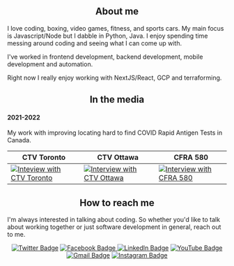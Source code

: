 <h2 align="center">About me</h2>

I love coding, boxing, video games, fitness, and sports cars. My main focus is Javascript/Node but I dabble in Python, Java.  I enjoy spending time messing around coding and seeing what I can come up with.

I've worked in frontend development, backend development, mobile development and automation.

Right now I really enjoy working with NextJS/React, GCP and terraforming.

<h2 align="center">In the media</h2>

<h4>2021-2022</h4>

My work with improving locating hard to find COVID Rapid Antigen Tests in Canada.

| CTV Toronto | CTV Ottawa | CFRA 580 |
|-|-|-|
| [![Inteview with CTV Toronto](https://img.youtube.com/vi/JZNTT7g3ytQ/0.jpg)](https://www.youtube.com/watch?v=JZNTT7g3ytQ) | [![Interview with CTV Ottawa](https://img.youtube.com/vi/6ofQ82206K8/0.jpg)](https://www.youtube.com/watch?v=6ofQ82206K8) | [![Interview with CFRA 580](https://img.youtube.com/vi/Fp-UrFE7BQM/0.jpg)](https://www.youtube.com/watch?v=Fp-UrFE7BQM) |

<h2 align="center">How to reach me</h2>

I'm always interested in talking about coding.  So whether you'd like to talk about working together or just software development in general, reach out to me.

<p align="center">
  <a href="https://twitter.com/Mike_DiDomizio/" target="_blank">
    <img alt="Twitter Badge" src="https://img.shields.io/badge/-Mike_DiDomizio-blue?style=plastic&logo=Twitter&logoColor=white&link=https://twitter.com/Mike_DiDomizio/"/></a>
  <a href="https://www.facebook.com/mike.didomizio/" target="_blank">
    <img alt="Facebook Badge" src="https://img.shields.io/badge/-mikedidomizio-blue?style=plastic&logo=Facebook&logoColor=white&link=https://www.facebook.com/mike.didomizio/" />  </a>
  <a href="https://www.linkedin.com/in/mikedidomizio/" target="_blank">
    <img alt="LinkedIn Badge" src="https://img.shields.io/badge/-mikedidomizio-blue?style=plastic&logo=Linkedin&logoColor=white&link=https://www.linkedin.com/in/mikedidomizio/" /></a>
<a href="https://www.youtube.com/channel/UCWWkY6fQnbqFZNbuCps-Bvw" target="_blank">
  <img alt="YouTube Badge" src="https://img.shields.io/badge/-Mike%20DiDomizio-darkred?style=plastic&logo=youtube&logoColor=white&link=https://www.youtube.com/channel/UCWWkY6fQnbqFZNbuCps-Bvw" /></a>
<a href="mailto:mikedidomizio@gmail.com" target="_blank">
  <img alt="Gmail Badge" src="https://img.shields.io/badge/-mikedidomizio@gmail.com-c14438?style=plastic&logo=Gmail&logoColor=white&link=mailto:mikedidomizio@gmail.com" /></a>
<a href="https://www.instagram.com/mikedidomizio/" target="_blank">
  <img alt="Instagram Badge" src="https://img.shields.io/badge/-mikedidomizio-purple?style=plastic&logo=instagram&logoColor=white&link=https://www.instagram.com/mikedidomizio/" /></a>
</p>
